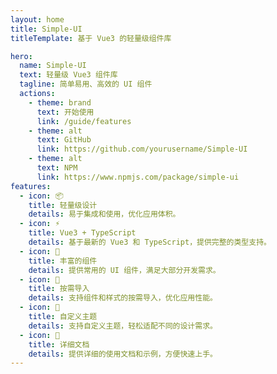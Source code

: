 ```yaml
---
layout: home
title: Simple-UI
titleTemplate: 基于 Vue3 的轻量级组件库

hero:
  name: Simple-UI
  text: 轻量级 Vue3 组件库
  tagline: 简单易用、高效的 UI 组件
  actions:
    - theme: brand
      text: 开始使用
      link: /guide/features
    - theme: alt
      text: GitHub
      link: https://github.com/yourusername/Simple-UI
    - theme: alt
      text: NPM
      link: https://www.npmjs.com/package/simple-ui
features:
  - icon: 📦
    title: 轻量级设计
    details: 易于集成和使用，优化应用体积。
  - icon: ⚡️
    title: Vue3 + TypeScript
    details: 基于最新的 Vue3 和 TypeScript，提供完整的类型支持。
  - icon: 📖
    title: 丰富的组件
    details: 提供常用的 UI 组件，满足大部分开发需求。
  - icon: 💪
    title: 按需导入
    details: 支持组件和样式的按需导入，优化应用性能。
  - icon: 🔩
    title: 自定义主题
    details: 支持自定义主题，轻松适配不同的设计需求。
  - icon: 🔑
    title: 详细文档
    details: 提供详细的使用文档和示例，方便快速上手。
---
```

